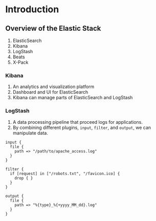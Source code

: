 # Introduction

## Overview of the Elastic Stack

1. ElasticSearch
2. Kibana
3. LogStash
4. Beats
5. X-Pack

### Kibana

1. An analytics and visualization platform
2. Dashboard and UI for ElasticSearch
3. Kibana can manage parts of ElasticSearch and LogStash

### LogStash

1. A data processing pipeline that proceed logs for applications.
2. By combining different plugins, `input`, `filter`, and `output`, we can manipulate data.

```
input {
  file {
    path => "/path/to/apache_access.log"
  }
}

filter {
  if [request] in ["/robots.txt", "/favicon.ico] {
    drop { }
  }
}

output {
  file {
    path => "%{type}_%{+yyyy_MM_dd}.log"
  }
}
```
